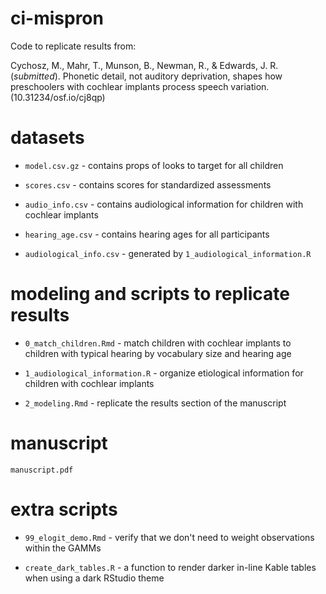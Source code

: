 # ci-mispron

Code to replicate results from:

Cychosz, M., Mahr, T., Munson, B., Newman, R., & Edwards, J. R. (*submitted*). Phonetic detail, not auditory deprivation, shapes how preschoolers with cochlear implants process speech variation. (10.31234/osf.io/cj8qp)


# datasets

* `model.csv.gz` - contains props of looks to target for all children

* `scores.csv` - contains scores for standardized assessments 

* `audio_info.csv` - contains audiological information for children with cochlear implants

* `hearing_age.csv` - contains hearing ages for all participants

* `audiological_info.csv` - generated by `1_audiological_information.R`

# modeling and scripts to replicate results

* `0_match_children.Rmd` - match children with cochlear implants to children with typical hearing by vocabulary size and hearing age

* `1_audiological_information.R` - organize etiological information for children with cochlear implants

* `2_modeling.Rmd` - replicate the results section of the manuscript

# manuscript

`manuscript.pdf`

# extra scripts

* `99_elogit_demo.Rmd` - verify that we don't need to weight observations within the GAMMs

* `create_dark_tables.R` - a function to render darker in-line Kable tables when using a dark RStudio theme
